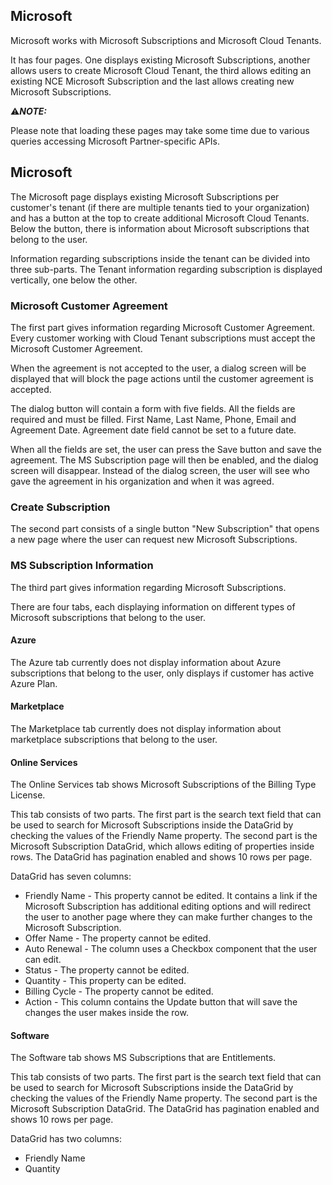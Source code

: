 ## Microsoft

Microsoft works with Microsoft Subscriptions and Microsoft Cloud Tenants.

It has four pages. One displays existing Microsoft Subscriptions, another allows users to create Microsoft Cloud Tenant, the third allows editing an existing NCE Microsoft Subscription and the last allows creating new Microsoft Subscriptions.

:warning:**_NOTE:_**  

Please note that loading these pages may take some time due to various queries accessing Microsoft Partner-specific APIs.

## Microsoft

The Microsoft page displays existing Microsoft Subscriptions per customer's tenant (if there are multiple tenants tied to your organization) and has a button at the top to create additional Microsoft Cloud Tenants.
Below the button, there is information about Microsoft subscriptions that belong to the user.

Information regarding subscriptions inside the tenant can be divided into three sub-parts.
The Tenant information regarding subscription is displayed vertically, one below the other.

### Microsoft Customer Agreement

The first part gives information regarding Microsoft Customer Agreement. Every customer working with Cloud Tenant subscriptions must accept the Microsoft Customer Agreement.

When the agreement is not accepted to the user, a dialog screen will be displayed that will block the page actions until the customer agreement is accepted.

The dialog button will contain a form with five fields.
All the fields are required and must be filled.
First Name, Last Name, Phone, Email and Agreement Date.
Agreement date field cannot be set to a future date.

When all the fields are set, the user can press the Save button and save the agreement.
The MS Subscription page will then be enabled, and the dialog screen will disappear.
Instead of the dialog screen, the user will see who gave the agreement in his organization and when it was agreed.

### Create Subscription

The second part consists of a single button "New Subscription" that opens a new page where the user can request new Microsoft Subscriptions.

### MS Subscription Information

The third part gives information regarding Microsoft Subscriptions.

There are four tabs, each displaying information on different types of Microsoft subscriptions that belong to the user.

#### Azure

The Azure tab currently does not display information about Azure subscriptions that belong to the user, only displays if customer has active Azure Plan.

#### Marketplace

The Marketplace tab currently does not display information about marketplace subscriptions that belong to the user.

#### Online Services

The Online Services tab shows Microsoft Subscriptions of the Billing Type License.

This tab consists of two parts. The first part is the search text field that can be used to search for Microsoft Subscriptions inside the DataGrid by checking the values of the Friendly Name property. The second part is the Microsoft Subscription DataGrid, which allows editing of properties inside rows. The DataGrid has pagination enabled and shows 10 rows per page.

DataGrid has seven columns:
- Friendly Name - This property cannot be edited. It contains a link if the Microsoft Subscription has additional editing options and will redirect the user to another page where they can make further changes to the Microsoft Subscription.
- Offer Name - The property cannot be edited.
- Auto Renewal - The column uses a Checkbox component that the user can edit.
- Status - The property cannot be edited.
- Quantity - This property can be edited.
- Billing Cycle - The property cannot be edited.
- Action - This column contains the Update button that will save the changes the user makes inside the row.

#### Software

The Software tab shows MS Subscriptions that are Entitlements.

This tab consists of two parts. The first part is the search text field that can be used to search for Microsoft Subscriptions inside the DataGrid by checking the values of the Friendly Name property. The second part is the Microsoft Subscription DataGrid. The DataGrid has pagination enabled and shows 10 rows per page.

DataGrid has two columns:
- Friendly Name
- Quantity